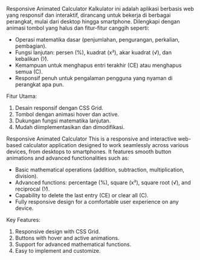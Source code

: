 Responsive Animated Calculator Kalkulator ini adalah aplikasi berbasis web yang responsif dan interaktif, dirancang untuk bekerja di berbagai perangkat, mulai dari desktop hingga smartphone. Dilengkapi dengan animasi tombol yang halus dan fitur-fitur canggih seperti:
- Operasi matematika dasar (penjumlahan, pengurangan, perkalian, pembagian).
- Fungsi lanjutan: persen (%), kuadrat (x²), akar kuadrat (√), dan kebalikan (⅟).
- Kemampuan untuk menghapus entri terakhir (CE) atau menghapus semua (C).
- Responsif penuh untuk pengalaman pengguna yang nyaman di perangkat apa pun.

Fitur Utama:
1. Desain responsif dengan CSS Grid.
2. Tombol dengan animasi hover dan active.
3. Dukungan fungsi matematika lanjutan.
4. Mudah diimplementasikan dan dimodifikasi.

Responsive Animated Calculator This is a responsive and interactive web-based calculator application designed to work seamlessly across various devices, from desktops to smartphones. It features smooth button animations and advanced functionalities such as:
- Basic mathematical operations (addition, subtraction, multiplication, division).
- Advanced functions: percentage (%), square (x²), square root (√), and reciprocal (⅟).
- Capability to delete the last entry (CE) or clear all (C).
- Fully responsive design for a comfortable user experience on any device.

Key Features:
1. Responsive design with CSS Grid.
2. Buttons with hover and active animations.
3. Support for advanced mathematical functions.
4. Easy to implement and customize.
